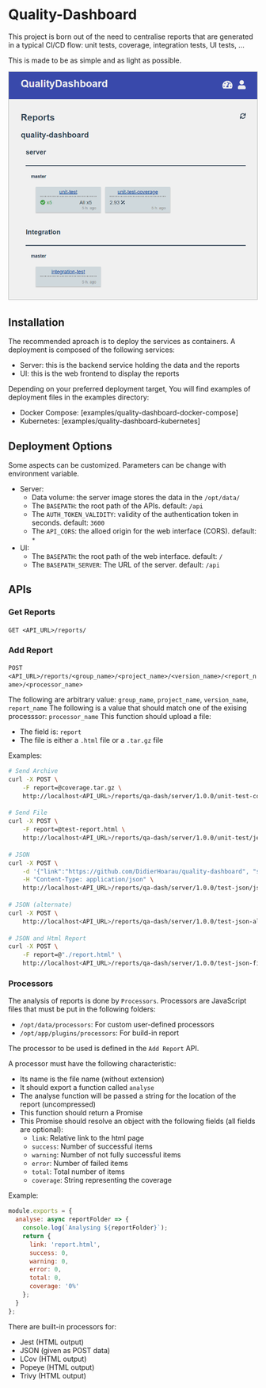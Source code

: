 # Quality-Dashboard

This project is born out of the need to centralise reports that are generated in a typical CI/CD flow: unit tests, coverage, integration tests, UI tests, ...

This is made to be as simple and as light as possible.

![Application Screnshot](https://github.com/DidierHoarau/quality-dashboard/raw/master/_shared/img/screenshot.png 'Quality Dashboard Screenshot')

## Installation

The recommended aproach is to deploy the services as containers. A deployment is composed of the following services:

- Server: this is the backend service holding the data and the reports
- UI: this is the web frontend to display the reports

Depending on your preferred deployment target, You will find examples of deployment files in the examples directory:

- Docker Compose: [examples/quality-dashboard-docker-compose]
- Kubernetes: [examples/quality-dashboard-kubernetes]

## Deployment Options

Some aspects can be customized. Parameters can be change with environment variable.

- Server: 
  - Data volume: the server image stores the data in the `/opt/data/`
  - The `BASEPATH`: the root path of the APIs. default: `/api`
  - The `AUTH_TOKEN_VALIDITY`: validity of the authentication token in seconds. default: `3600`
  - The `API_CORS`: the alloed origin for the web interface (CORS). default: `*`
- UI:
  - The `BASEPATH`: the root path of the web interface. default: `/`
  - The `BASEPATH_SERVER`: The URL of the server. default: `/api`


## APIs

### Get Reports

`GET <API_URL>/reports/`

### Add Report

`POST <API_URL>/reports/<group_name>/<project_name>/<version_name>/<report_name>/<processor_name>`

The following are arbitrary value: `group_name`, `project_name`, `version_name`, `report_name`
The following is a value that should match one of the exising processsor: `processor_name`
This function should upload a file:

- The field is: `report`
- The file is either a `.html` file or a `.tar.gz` file

Examples:

```bash
# Send Archive
curl -X POST \
    -F report=@coverage.tar.gz \
    http://localhost<API_URL>/reports/qa-dash/server/1.0.0/unit-test-coverage/lcov-coverage

# Send File
curl -X POST \
    -F report=@test-report.html \
    http://localhost<API_URL>/reports/qa-dash/server/1.0.0/unit-test/jest-html-reporter

# JSON
curl -X POST \
    -d '{"link":"https://github.com/DidierHoarau/quality-dashboard", "success": 10, "error": 9, "warning": 8, "total": 27, "coverage": 80 }' \
    -H "Content-Type: application/json" \
    http://localhost<API_URL>/reports/qa-dash/server/1.0.0/test-json/json

# JSON (alternate)
curl -X POST \
    http://localhost<API_URL>/reports/qa-dash/server/1.0.0/test-json-alt/json?data_json=%7B\"success\"%3A10,\"error\"%3A9,\"warning\"%3A8,\"total\"%3A27,\"coverage\"%3A80%7D

# JSON and Html Report
curl -X POST \
    -F report=@"./report.html" \
    http://localhost<API_URL>/reports/qa-dash/server/1.0.0/test-json-file/json?data_json=%7B\"success\"%3A10,\"error\"%3A9,\"warning\"%3A8,\"total\"%3A27,\"coverage\"%3A80%7D


```

### Processors

The analysis of reports is done by `Processors`. Processors are JavaScript files that must be put in the following folders:

- `/opt/data/processors`: For custom user-defined processors
- `/opt/app/plugins/processors`: For build-in report

The processor to be used is defined in the `Add Report` API.

A processor must have the following characteristic:

- Its name is the file name (without extension)
- It should export a function called `analyse`
- The analyse function will be passed a string for the location of the report (uncompressed)
- This function should return a Promise
- This Promise should resolve an object with the following fields (all fields are optional):
  - `link`: Relative link to the html page
  - `success`: Number of successful items
  - `warning`: Number of not fully successful items
  - `error`: Number of failed items
  - `total`: Total number of items
  - `coverage`: String representing the coverage

Example:

```javascript
module.exports = {
  analyse: async reportFolder => {
    console.log(`Analysing ${reportFolder}`);
    return {
      link: 'report.html',
      success: 0,
      warning: 0,
      error: 0,
      total: 0,
      coverage: '0%'
    };
  }
};
```

There are built-in processors for:
- Jest (HTML output)
- JSON (given as POST data)
- LCov (HTML output)
- Popeye (HTML output)
- Trivy (HTML output)
